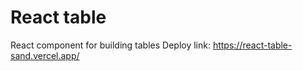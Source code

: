 # React table

React component for building tables
Deploy link: https://react-table-sand.vercel.app/
